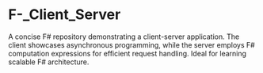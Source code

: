 # F-_Client_Server
A concise F# repository demonstrating a client-server application. The client showcases asynchronous programming, while the server employs F# computation expressions for efficient request handling. Ideal for learning scalable F# architecture.
